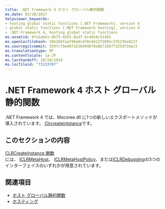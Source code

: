 ```yaml
---
title: .NET Framework 4 ホスト グローバル静的関数
ms.date: 03/30/2017
helpviewer_keywords:
- hosting global static functions [.NET Framework], version 4
- global static functions [.NET Framework hosting], version 4
- .NET Framework 4, hosting global static functions
ms.assetid: 07a1a6e1-db73-4555-81df-bc4054c51492
ms.openlocfilehash: 58b2b6faaf96a8c4f0c0422f2092c3752fbe822f
ms.sourcegitcommit: 559fcfbe4871636494870a8b716bf7325df34ac5
ms.translationtype: MT
ms.contentlocale: ja-JP
ms.lasthandoff: 10/30/2019
ms.locfileid: "73133707"
---
```

# <a name="net-framework-4-hosting-global-static-functions"></a>.NET Framework 4 ホスト グローバル静的関数
.NET Framework 4 では、Mscoree.dll に1つの新しいエクスポートメソッドが導入されています。 [Clrcreateintstance](../../../../docs/framework/unmanaged-api/hosting/clrcreateinstance-function.md)です。  
  
## <a name="in-this-section"></a>このセクションの内容  
 [CLRCreateInstance 関数](../../../../docs/framework/unmanaged-api/hosting/clrcreateinstance-function.md)  
 には、 [ICLRMetaHost](../../../../docs/framework/unmanaged-api/hosting/iclrmetahost-interface.md)、 [ICLRMetaHostPolicy](../../../../docs/framework/unmanaged-api/hosting/iclrmetahostpolicy-interface.md)、または[ICLRDebugging](../../../../docs/framework/unmanaged-api/debugging/iclrdebugging-interface.md)の3つのインターフェイスのいずれかが用意されています。  
  
## <a name="see-also"></a>関連項目

- [ホスト グローバル静的関数](../../../../docs/framework/unmanaged-api/hosting/hosting-global-static-functions.md)
- [ホスティング](../../../../docs/framework/unmanaged-api/hosting/index.md)
